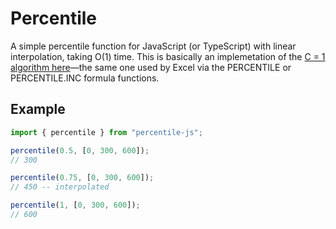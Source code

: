 # Percentile
A simple percentile function for JavaScript (or TypeScript) with linear interpolation, taking O(1) time. This is basically an implemetation of the [C = 1 algorithm here](https://en.wikipedia.org/wiki/Percentile)—the same one used by Excel via the PERCENTILE or PERCENTILE.INC formula functions.

## Example
```javascript
import { percentile } from "percentile-js";

percentile(0.5, [0, 300, 600]);
// 300

percentile(0.75, [0, 300, 600]);
// 450 -- interpolated

percentile(1, [0, 300, 600]);
// 600
```